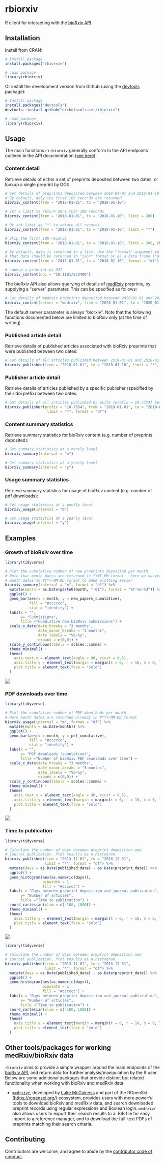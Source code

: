 
<!-- README.md is generated from README.Rmd. Please edit that file -->

# rbiorxiv

R client for interacting with the [bioRxiv API](https://api.biorxiv.org)

## Installation

Install from CRAN:

``` r
# Install package
install.packages("rbiorxiv")

# Load package
library(rbiorxiv)
```

Or install the development version from Github (using the
[devtools](https://cran.r-project.org/web/packages/devtools/index.html)
package):

``` r
# Install package
install.packages("devtools")
devtools::install_github("nicholasmfraser/rbiorxiv")

# Load package
library(rbiorxiv)
```

## Usage

The main functions in `rbiorxiv` generally conform to the API endpoints
outlined in the API documentation ([see
here](https://api.biorxiv.org/)).

### Content detail

Retrieve details of either a set of preprints deposited between two
dates, or lookup a single preprint by DOI:

``` r
# Get details of preprints deposited between 2018-01-01 and 2018-01-10
# By default, only the first 100 records are returned
biorxiv_content(from = "2018-01-01", to = "2018-01-10")

# Set a limit to return more than 100 records
biorxiv_content(from = "2018-01-01", to = "2018-01-10", limit = 200)

# Or set limit as "*" to return all records
biorxiv_content(from = "2018-01-01", to = "2018-01-10", limit = "*")

# Skip the first 100 records
biorxiv_content(from = "2018-01-01", to = "2018-01-10", limit = 200, skip = 100)

# By default, data is returned in a list. Use the "format" argument to specify
# that data should be returned in "json" format or as a data frame ("df").
biorxiv_content(from = "2018-01-01", to = "2018-01-10", format = "df")

# Lookup a preprint by DOI
biorxiv_content(doi = "10.1101/833400")
```

The bioRxiv API also allows querying of details of
[medRxiv](https://www.medrxiv.org/) preprints, by supplying a “server”
parameter. This can be specified as follows:

``` r
# Get details of medRxiv preprints deposited between 2020-01-01 and 2020-01-02
biorxiv_content(server = "medrxiv", from = "2020-01-01", to = "2020-01-02")
```

The default server parameter is always “biorxiv”. Note that the
following functions documented below are limited to bioRxiv only (at the
time of writing).

### Published article detail

Retrieve details of published articles associated with bioRxiv preprints
that were published between two dates:

``` r
# Get details of all articles published between 2018-01-01 and 2018-01-10
biorxiv_published(from = "2018-01-01", to = "2018-01-10", limit = "*", format = "df")
```

### Publisher article detail

Retrieve details of articles published by a specific publisher
(specified by their doi prefix) between two dates:

``` r
# Get details of all articles published by eLife (prefix = 10.7554) between 2018-01-01 and 2018-01-10
biorxiv_publisher(prefix = "10.7554", from = "2018-01-01", to = "2018-01-10", 
                   limit = "*", format = "df")
```

### Content summary statistics

Retrieve summary statistics for bioRxiv content (e.g. number of
preprints deposited):

``` r
# Get summary statistics at a montly level
biorxiv_summary(interval = "m")

# Get summary statistics at a yearly level
biorxiv_summary(interval = "y")
```

### Usage summary statistics

Retrieve summary statistics for usage of bioRxiv content (e.g. number of
pdf downloads):

``` r
# Get usage statistics at a montly level
biorxiv_usage(interval = "m")

# Get usage statistics at a yearly level
biorxiv_usage(interval = "y")
```

## Examples

### Growth of bioRxiv over time

``` r
library(tidyverse)

# Plot the cumulative number of new preprints deposited per month
# Note that month dates are returned in YYYY-MM format - here we convert
# month dates to YYYY-MM-DD format to make plotting easier
biorxiv_summary(interval = "m", format = "df") %>%
  mutate(month = as.Date(paste0(month, "-01"), format = "%Y-%m-%d")) %>%
  ggplot() +
  geom_bar(aes(x = month, y = new_papers_cumulative),
           fill = "#cccccc",
           stat = "identity") +
  labs(x = "",
       y= "Submissions",
       title ="Cumulative new bioRxiv submissions") +
  scale_x_date(date_breaks = "3 months",
               date_minor_breaks = "3 months",
               date_labels = "%b-%y",
               expand = c(0,0)) +
  scale_y_continuous(labels = scales::comma) +
  theme_minimal() +
  theme(
    axis.text.x = element_text(angle = 90, vjust = 0.5),
    axis.title.y = element_text(margin = margin(t = 0, r = 10, b = 0, l = 0)),
    plot.title = element_text(face = "bold")
  )
```

![](man/figures/biorxiv_deposited_preprints.png)

### PDF downloads over time

``` r
library(tidyverse)

# Plot the cumulative number of PDF downloads per month
# Here month dates are returned already in YYYY-MM-DD format
biorxiv_usage(interval = "m", format = "df") %>%
  mutate(month = as.Date(month)) %>%
  ggplot() +
  geom_bar(aes(x = month, y = pdf_cumulative),
           fill = "#cccccc",
           stat = "identity") +
  labs(x = "",
       y= "PDF downloads (cumulative)",
       title ="Number of bioRxiv PDF downloads over time") +
  scale_x_date(date_breaks = "3 months",
               date_minor_breaks = "3 months",
               date_labels = "%b-%y",
               expand = c(0,0)) +
  scale_y_continuous(labels = scales::comma) +
  theme_minimal() +
  theme(
    axis.text.x = element_text(angle = 90, vjust = 0.5),
    axis.title.y = element_text(margin = margin(t = 0, r = 10, b = 0, l = 0)),
    plot.title = element_text(face = "bold")
  )
```

![](man/figures/biorxiv_pdf_downloads.png)

### Time to publication

``` r
library(tidyverse)

# Calculate the number of days between preprint deposition and 
# journal publication. Plot results as a histogram.
biorxiv_published(from = "2013-11-01", to = "2018-12-31", 
                  limit = "*", format = "df") %>%
  mutate(days = as.Date(published_date) - as.Date(preprint_date)) %>%
  ggplot() +
  geom_histogram(aes(as.numeric(days)),
                 binwidth = 1,
                 fill = "#cccccc") +
  labs(x = "Days between preprint deposition and journal publication",
       y= "Number of articles",
       title ="Time to publication") +
  coord_cartesian(xlim = c(-100, 1000)) +
  theme_minimal() +
  theme(
    axis.title.y = element_text(margin = margin(t = 0, r = 10, b = 0, l = 0)),
    plot.title = element_text(face = "bold")
  )
```

![](man/figures/biorxiv_time_to_publication.png)

``` r
library(tidyverse)

# Calculate the number of days between preprint deposition and 
# journal publication. Plot results as a histogram.
biorxiv_published(from = "2013-11-01", to = "2018-12-31", 
                  limit = "*", format = "df") %>%
  mutate(days = as.Date(published_date) - as.Date(preprint_date)) %>%
  ggplot() +
  geom_histogram(aes(as.numeric(days)),
                 binwidth = 1,
                 fill = "#cccccc") +
  labs(x = "Days between preprint deposition and journal publication",
       y= "Number of articles",
       title ="Time to publication") +
  coord_cartesian(xlim = c(-100, 1000)) +
  theme_minimal() +
  theme(
    axis.title.y = element_text(margin = margin(t = 0, r = 10, b = 0, l = 0)),
    plot.title = element_text(face = "bold")
  )
```

## Other tools/packages for working medRxiv/bioRxiv data

`rbiorxiv` aims to provide a simple wrapper around the main endpoints of
the [bioRxiv API](https://api.biorxiv.org/), and return data for further
analysis/manipulation by the R user. Below are some additional packages
that provide distinct but related functionality when working with
bioRxiv and medRxiv data:

  - [`medrxivr`](https://github.com/ropensci/medrxivr), developed by
    [Luke McGuiness](https://github.com/mcguinlu) and part of the
    ROpenSci (<https://ropensci.org/>) ecosystem, provides users with
    more powerful tools to download bioRxiv and medRxiv data, and search
    downloaded preprint records using regular expressions and Boolean
    login. `medrxivr` also allows users to export their search results
    to a .BIB file for easy import to a reference manager, and to
    download the full-text PDFs of preprints matching their search
    criteria.

## Contributing

Contributors are welcome, and agree to abide by the [contributor code of
conduct](https://github.com/nicholasmfraser/rbiorxiv/blob/master/CODE_OF_CONDUCT.md).
